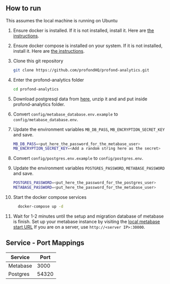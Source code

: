 

## How to run

This assumes the local machine is running on Ubuntu

1. Ensure docker is installed. If it is not installed, install it. Here are [the instructions](https://docs.docker.com/install/linux/docker-ce/ubuntu/).
2. Ensure docker compose is installed on your system. If it is not installed, install it. Here are [the instructions](https://docs.docker.com/compose/install/).
3. Clone this git repository

    ```bash
    git clone https://github.com/profondHQ/profond-analytics.git
    ```

4. Enter the profond-analytics folder

    ```bash
    cd profond-analytics
    ```
5. Download postgresql data from [here](https://drive.google.com/file/d/1U-WNdgYenrlI9b2INGqk3nUATPivGrkT/view?usp=sharing), unzip it and and put inside profond-analytics folder.

6. Convert `config/metabase_database.env.example` to `config/metabase_database.env`.
7. Update the environment variables `MB_DB_PASS`, `MB_ENCRYPTION_SECRET_KEY` and save.

    ```bash
    MB_DB_PASS=<put_here_the_password_for_the_metabase_user>
    MB_ENCRYPTION_SECRET_KEY=<Add a random string here as the secret>
    ```

8. Convert `config/postgres.env.example` to `config/postgres.env`.
9. Update the environment variables `POSTGRES_PASSWORD`, `METABASE_PASSWORD` and save.

    ```bash
    POSTGRES_PASSWORD=<put_here_the_password_for_the_postgres_user>
    METABASE_PASSWORD=<put_here_the_password_for_the_metabase_user>
    ```

10. Start the docker compose services

    ```bash
      docker-compose up -d
    ```

11. Wait for 1-2 minutes until the setup and migration database of metabase is finish.
Set up your metabase instance by visiting the [local metabase start URL](http://localhost:30000)
If you are on a server, use `http://<server IP>:30000`.

## Service - Port Mappings

| Service  | Port  |
| -------- | ----- |
| Metabase | 3000  |
| Postgres | 54320 |